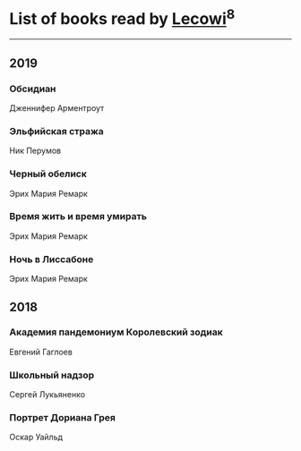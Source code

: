 # List of books read by [Lecowi](http://vk.com/id521873425)<sup>8</sup>
---

## 2019

### Обсидиан
Дженнифер Арментроут


### Эльфийская стража
Ник Перумов


### Черный обелиск
Эрих Мария Ремарк


### Время жить и время умирать
Эрих Мария Ремарк


### Ночь в Лиссабоне
Эрих Мария Ремарк



## 2018

### Академия пандемониум Королевский зодиак
Евгений Гаглоев


### Школьный надзор
Сергей Лукьяненко


### Портрет Дориана Грея
Оскар Уайльд



